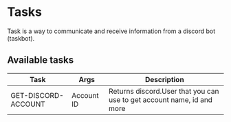 # Tasks
Task is a way to communicate and receive information from a discord bot (taskbot).

## Available tasks

|Task|Args|Description|
|----|----|-----------|
| GET-DISCORD-ACCOUNT | Account ID | Returns discord.User that you can use to get account name, id and more |
